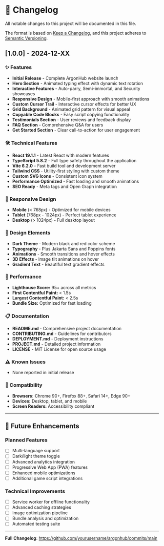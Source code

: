 # 📝 Changelog

All notable changes to this project will be documented in this file.

The format is based on [Keep a Changelog](https://keepachangelog.com/en/1.0.0/),
and this project adheres to [Semantic Versioning](https://semver.org/spec/v2.0.0.html).

## [1.0.0] - 2024-12-XX

### ✨ Features

- **Initial Release** - Complete ArgonHub website launch
- **Hero Section** - Animated typing effect with dynamic text rotation
- **Interactive Features** - Auto-parry, Semi-immortal, and Security showcases
- **Responsive Design** - Mobile-first approach with smooth animations
- **Custom Cursor Trail** - Interactive cursor effects for better UX
- **Grid Background** - Animated grid pattern for visual appeal
- **Copyable Code Blocks** - Easy script copying functionality
- **Testimonials Section** - User reviews and feedback display
- **FAQ Section** - Comprehensive Q&A for users
- **Get Started Section** - Clear call-to-action for user engagement

### 🛠️ Technical Features

- **React 19.1.1** - Latest React with modern features
- **TypeScript 5.8.2** - Full type safety throughout the application
- **Vite 6.2.0** - Fast build tool and development server
- **Tailwind CSS** - Utility-first styling with custom theme
- **Custom SVG Icons** - Consistent icon system
- **Performance Optimized** - Fast loading and smooth animations
- **SEO Ready** - Meta tags and Open Graph integration

### 📱 Responsive Design

- **Mobile** (< 768px) - Optimized for mobile devices
- **Tablet** (768px - 1024px) - Perfect tablet experience
- **Desktop** (> 1024px) - Full desktop layout

### 🎨 Design Elements

- **Dark Theme** - Modern black and red color scheme
- **Typography** - Plus Jakarta Sans and Poppins fonts
- **Animations** - Smooth transitions and hover effects
- **3D Effects** - Image tilt animations on hover
- **Gradient Text** - Beautiful text gradient effects

### 🚀 Performance

- **Lighthouse Score:** 95+ across all metrics
- **First Contentful Paint:** < 1.5s
- **Largest Contentful Paint:** < 2.5s
- **Bundle Size:** Optimized for fast loading

### 📋 Documentation

- **README.md** - Comprehensive project documentation
- **CONTRIBUTING.md** - Guidelines for contributors
- **DEPLOYMENT.md** - Deployment instructions
- **PROJECT.md** - Detailed project information
- **LICENSE** - MIT License for open source usage

### ⚠️ Known Issues

- None reported in initial release

### 🔄 Compatibility

- **Browsers:** Chrome 90+, Firefox 88+, Safari 14+, Edge 90+
- **Devices:** Desktop, tablet, and mobile
- **Screen Readers:** Accessibility compliant

---

## 🚀 Future Enhancements

### Planned Features
- [ ] Multi-language support
- [ ] Dark/light theme toggle
- [ ] Advanced analytics integration
- [ ] Progressive Web App (PWA) features
- [ ] Enhanced mobile optimizations
- [ ] Additional game script integrations

### Technical Improvements
- [ ] Service worker for offline functionality
- [ ] Advanced caching strategies
- [ ] Image optimization pipeline
- [ ] Bundle analysis and optimization
- [ ] Automated testing suite

---

**Full Changelog:** https://github.com/yourusername/argonhub/commits/main
